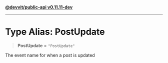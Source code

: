 [**@devvit/public-api v0.11.11-dev**](../README.md)

---

# Type Alias: PostUpdate

> **PostUpdate** = `"PostUpdate"`

The event name for when a post is updated
